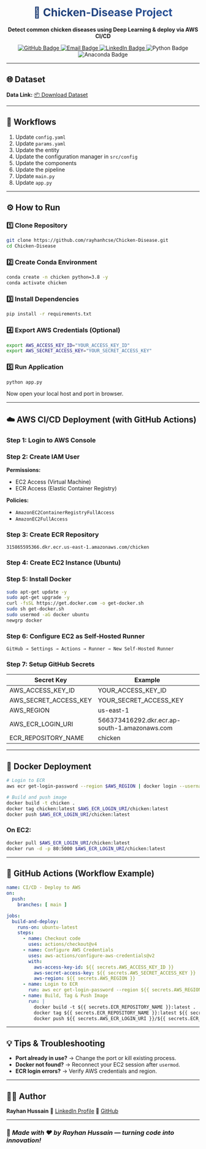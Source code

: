 <h1 align="center">
  <span style="background: linear-gradient(to right, #1e3c72, #2a5298); -webkit-background-clip: text; color: transparent;">
    🐔 Chicken-Disease Project
  </span>
</h1>

<p align="center">
  <strong>Detect common chicken diseases using Deep Learning & deploy via AWS CI/CD</strong>
</p>

<p align="center">
  <a href="https://github.com/rayhanhcse/">
    <img src="https://img.shields.io/badge/GitHub-rayhanhcse-181717?style=for-the-badge&logo=github" alt="GitHub Badge"/>
  </a>
  <a href="mailto:rayhanhcse@gmail.com">
    <img src="https://img.shields.io/badge/Email-rayhanhcse@gmail.com-D14836?style=for-the-badge&logo=gmail" alt="Email Badge"/>
  </a>
  <a href="https://linkedin.com/in/rayhanchse">
    <img src="https://img.shields.io/badge/LinkedIn-rayhanchse-0077B5?style=for-the-badge&logo=linkedin" alt="LinkedIn Badge"/>
  </a>
  <img src="https://img.shields.io/badge/Python-3.8-3776AB?style=for-the-badge&logo=python" alt="Python Badge"/>
  <img src="https://img.shields.io/badge/Anaconda-202020?style=for-the-badge&logo=anaconda" alt="Anaconda Badge"/>
</p>

---


## 🌐 Dataset

**Data Link:** [📦 Download Dataset](https://drive.google.com/file/d/1pV0DAdyjzsjk0HL7f8_5qiS_mVyjYk25/view?usp=sharing)

---

## 🧠 Workflows

1. Update `config.yaml`
2. Update `params.yaml`
3. Update the entity
4. Update the configuration manager in `src/config`
5. Update the components
6. Update the pipeline
7. Update `main.py`
8. Update `app.py`

---

## ⚙️ How to Run

### 1️⃣ Clone Repository

```bash
git clone https://github.com/rayhanhcse/Chicken-Disease.git
cd Chicken-Disease
```

### 2️⃣ Create Conda Environment

```bash
conda create -n chicken python=3.8 -y
conda activate chicken
```

### 3️⃣ Install Dependencies

```bash
pip install -r requirements.txt
```

### 4️⃣ Export AWS Credentials (Optional)

```bash
export AWS_ACCESS_KEY_ID="YOUR_ACCESS_KEY_ID"
export AWS_SECRET_ACCESS_KEY="YOUR_SECRET_ACCESS_KEY"
```

### 5️⃣ Run Application

```bash
python app.py
```

Now open your local host and port in browser.

---

## ☁️ AWS CI/CD Deployment (with GitHub Actions)

### Step 1: Login to AWS Console

### Step 2: Create IAM User

**Permissions:**

* EC2 Access (Virtual Machine)
* ECR Access (Elastic Container Registry)

**Policies:**

* `AmazonEC2ContainerRegistryFullAccess`
* `AmazonEC2FullAccess`

### Step 3: Create ECR Repository

```text
315865595366.dkr.ecr.us-east-1.amazonaws.com/chicken
```

### Step 4: Create EC2 Instance (Ubuntu)

### Step 5: Install Docker

```bash
sudo apt-get update -y
sudo apt-get upgrade -y
curl -fsSL https://get.docker.com -o get-docker.sh
sudo sh get-docker.sh
sudo usermod -aG docker ubuntu
newgrp docker
```

### Step 6: Configure EC2 as Self‑Hosted Runner

`GitHub → Settings → Actions → Runner → New Self-Hosted Runner`

### Step 7: Setup GitHub Secrets

| Secret Key            | Example                                       |
| --------------------- | --------------------------------------------- |
| AWS_ACCESS_KEY_ID     | YOUR_ACCESS_KEY_ID                            |
| AWS_SECRET_ACCESS_KEY | YOUR_SECRET_ACCESS_KEY                        |
| AWS_REGION            | us-east-1                                     |
| AWS_ECR_LOGIN_URI     | 566373416292.dkr.ecr.ap-south-1.amazonaws.com |
| ECR_REPOSITORY_NAME   | chicken                                       |

---

## 🐳 Docker Deployment

```bash
# Login to ECR
aws ecr get-login-password --region $AWS_REGION | docker login --username AWS --password-stdin $AWS_ECR_LOGIN_URI

# Build and push image
docker build -t chicken .
docker tag chicken:latest $AWS_ECR_LOGIN_URI/chicken:latest
docker push $AWS_ECR_LOGIN_URI/chicken:latest
```

### On EC2:

```bash
docker pull $AWS_ECR_LOGIN_URI/chicken:latest
docker run -d -p 80:5000 $AWS_ECR_LOGIN_URI/chicken:latest
```

---

## 🚀 GitHub Actions (Workflow Example)

```yaml
name: CI/CD - Deploy to AWS
on:
  push:
    branches: [ main ]

jobs:
  build-and-deploy:
    runs-on: ubuntu-latest
    steps:
      - name: Checkout code
        uses: actions/checkout@v4
      - name: Configure AWS Credentials
        uses: aws-actions/configure-aws-credentials@v2
        with:
          aws-access-key-id: ${{ secrets.AWS_ACCESS_KEY_ID }}
          aws-secret-access-key: ${{ secrets.AWS_SECRET_ACCESS_KEY }}
          aws-region: ${{ secrets.AWS_REGION }}
      - name: Login to ECR
        run: aws ecr get-login-password --region ${{ secrets.AWS_REGION }} | docker login --username AWS --password-stdin ${{ secrets.AWS_ECR_LOGIN_URI }}
      - name: Build, Tag & Push Image
        run: |
          docker build -t ${{ secrets.ECR_REPOSITORY_NAME }}:latest .
          docker tag ${{ secrets.ECR_REPOSITORY_NAME }}:latest ${{ secrets.AWS_ECR_LOGIN_URI }}/${{ secrets.ECR_REPOSITORY_NAME }}:latest
          docker push ${{ secrets.AWS_ECR_LOGIN_URI }}/${{ secrets.ECR_REPOSITORY_NAME }}:latest
```

---

## 💡 Tips & Troubleshooting

* **Port already in use?** → Change the port or kill existing process.
* **Docker not found?** → Reconnect your EC2 session after `usermod`.
* **ECR login errors?** → Verify AWS credentials and region.

---

## 👨‍💻 Author

**Rayhan Hussain**
📧 [LinkedIn Profile](https://linkedin.com/in/rayhanchse)
🐙 [GitHub](https://github.com/rayhanhcse)

---

### 🌈 *Made with ❤️ by Rayhan Hussain — turning code into innovation!*

